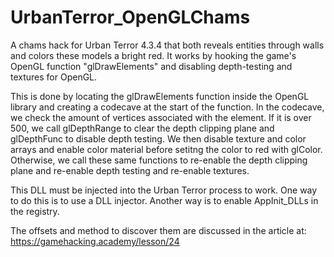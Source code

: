 # UrbanTerror_OpenGLChams

A chams hack for Urban Terror 4.3.4 that both reveals entities through walls and colors these models a bright red. It works by hooking the game's OpenGL function "glDrawElements" and disabling depth-testing and textures for OpenGL.

This is done by locating the glDrawElements function inside the OpenGL library and creating a codecave at the start of the function. In the codecave, we check the amount of vertices associated with the element. If it is over 500, we call glDepthRange to clear the depth clipping plane and glDepthFunc to disable depth testing. We then disable texture and color arrays and enable color material before setitng the color to red with glColor. Otherwise, we call these same functions to re-enable the depth clipping plane and re-enable depth testing and re-enable textures.

This DLL must be injected into the Urban Terror process to work. One way to do this is to use a DLL injector. Another way is to enable AppInit_DLLs in the registry.

The offsets and method to discover them are discussed in the article at: https://gamehacking.academy/lesson/24
